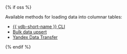 {% if oss %}

Available methods for loading data into columnar tables:

* [{{ ydb-short-name }} CLI](../reference/ydb-cli/export-import/import-file.md)
* [Bulk data upsert](../recipes/ydb-sdk/bulk-upsert.md)
* [Yandex Data Transfer](https://yandex.cloud/ru/services/data-transfer)

{% endif %}